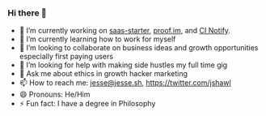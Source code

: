 ### Hi there 👋

- 🔭 I’m currently working on [saas-starter](https://github.com/jshawl/saas-starter), [proof.im](https://proof.im/), and [CI Notify](https://www.cinotify.cc/).
- 🌱 I’m currently learning how to work for myself
- 👯 I’m looking to collaborate on business ideas and growth opportunities especially first paying users
- 🤔 I’m looking for help with making side hustles my full time gig
- 💬 Ask me about ethics in growth hacker marketing
- 📫 How to reach me: jesse@jesse.sh, https://twitter.com/jshawl
- 😄 Pronouns: He/Him
- ⚡ Fun fact: I have a degree in Philosophy

